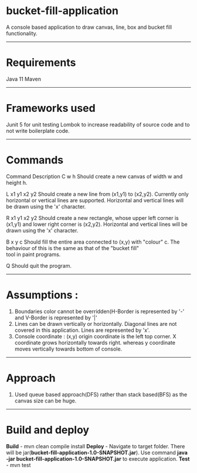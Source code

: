 # bucket-fill-application
A console based application to draw canvas, line, box and bucket fill functionality.

-------------------
# Requirements
Java 11
Maven

-------------------
# Frameworks used
Junit 5 for unit testing
Lombok to increase readability of source code and  to not write boilerplate code.

------------------
# Commands

Command 		Description
C w h           Should create a new canvas of width w and height h.

L x1 y1 x2 y2   Should create a new line from (x1,y1) to (x2,y2). Currently only
                horizontal or vertical lines are supported. Horizontal and vertical lines
                will be drawn using the 'x' character.
                
R x1 y1 x2 y2   Should create a new rectangle, whose upper left corner is (x1,y1) and
                lower right corner is (x2,y2). Horizontal and vertical lines will be drawn using the 'x' character.
                
B x y c         Should fill the entire area connected to (x,y) with "colour" c. The behaviour of this is the same as that of the "bucket fill" 	
                tool in paint programs.

Q               Should quit the program.

-------------------------
# Assumptions : 
1. Boundaries color cannot be overridden(H-Border is represented by '-' and V-Border is represented by '|'
2. Lines can be drawn vertically or horizontally. Diagonal lines are not covered in this application. Lines are represented by 'x'.
4. Console coordinate : (x,y) origin coordinate is the left top corner. X coordinate grows horizontally towards right. whereas y coordinate moves vertically towards bottom of console.     
  
 ------------------------
 # Approach
 1. Used queue based approach(DFS) rather than stack based(BFS) as the canvas size can be huge.
 
 ------------------------
 # Build and deploy
 **Build**  - mvn clean compile install
 **Deploy** - Navigate to target folder. There will be jar(**bucket-fill-application-1.0-SNAPSHOT.jar**).
              Use command **java -jar bucket-fill-application-1.0-SNAPSHOT.jar** to execute application.
 **Test**   - mvn test
  
